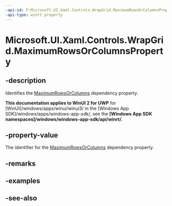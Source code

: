 ```yaml
---
-api-id: P:Microsoft.UI.Xaml.Controls.WrapGrid.MaximumRowsOrColumnsProperty
-api-type: winrt property
---
```


<!-- Property syntax
public Windows.UI.Xaml.DependencyProperty MaximumRowsOrColumnsProperty { get; }
-->

# Microsoft.UI.Xaml.Controls.WrapGrid.MaximumRowsOrColumnsProperty

## -description
Identifies the [MaximumRowsOrColumns](wrapgrid_maximumrowsorcolumns.md) dependency property.

**This documentation applies to WinUI 2 for UWP** for [WinUI]/windows/apps/winui/winui3/ in the [Windows App SDK]/windows/apps/windows-app-sdk/, see the **[Windows App SDK namespaces]/windows/windows-app-sdk/api/winrt/**.

## -property-value
The identifier for the [MaximumRowsOrColumns](wrapgrid_maximumrowsorcolumns.md) dependency property.

## -remarks

## -examples

## -see-also
